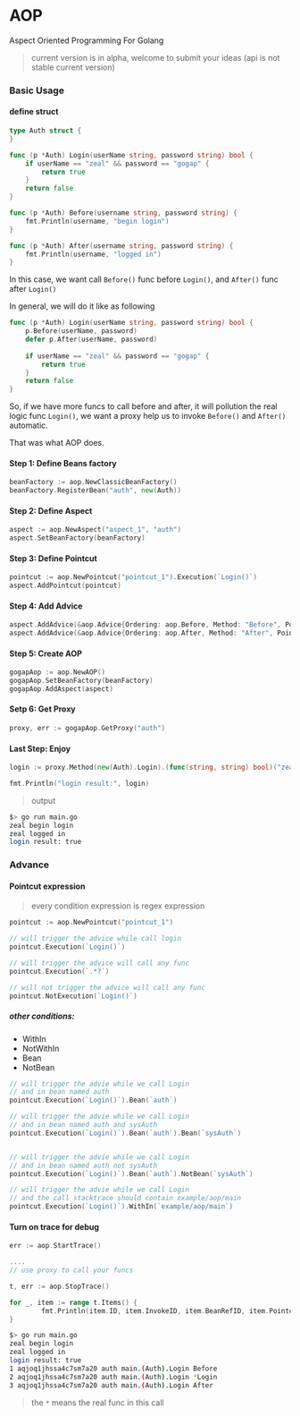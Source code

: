 AOP
===
Aspect Oriented Programming For Golang

> current version is in alpha, welcome to submit your ideas (api is not stable current version)


### Basic Usage

#### define struct

```go
type Auth struct {
}

func (p *Auth) Login(userName string, password string) bool {
	if userName == "zeal" && password == "gogap" {
		return true
	}
	return false
}

func (p *Auth) Before(username string, password string) {
	fmt.Println(username, "begin login")
}

func (p *Auth) After(username string, password string) {
	fmt.Println(username, "logged in")
}
```

In this case, we want call `Before()` func before `Login()`, and `After()` func after `Login()`

In general, we will do it like as following

```go
func (p *Auth) Login(userName string, password string) bool {
	p.Before(userName, password)
	defer p.After(userName, password)
	
	if userName == "zeal" && password == "gogap" {
		return true
	}
	return false
}
```

So, if we have more funcs to call before and after, it will pollution the real logic func `Login()`, we want a proxy help us to invoke `Before()` and `After()` automatic.

That was what AOP does.
 
#### Step 1: Define Beans factory

```go
beanFactory := aop.NewClassicBeanFactory()
beanFactory.RegisterBean("auth", new(Auth))
```
 
#### Step 2: Define Aspect

```go
aspect := aop.NewAspect("aspect_1", "auth")
aspect.SetBeanFactory(beanFactory)
``` 

#### Step 3: Define Pointcut

```go
pointcut := aop.NewPointcut("pointcut_1").Execution(`Login()`)
aspect.AddPointcut(pointcut)
``` 

#### Step 4: Add Advice

```go
aspect.AddAdvice(&aop.Advice{Ordering: aop.Before, Method: "Before", PointcutRefID: "pointcut_1"})
aspect.AddAdvice(&aop.Advice{Ordering: aop.After, Method: "After", PointcutRefID: "pointcut_1"})
```

#### Step 5: Create AOP

```go
gogapAop := aop.NewAOP()
gogapAop.SetBeanFactory(beanFactory)
gogapAop.AddAspect(aspect)
```

#### Setp 6: Get Proxy

```go
proxy, err := gogapAop.GetProxy("auth")
```

#### Last Step: Enjoy

```go
login := proxy.Method(new(Auth).Login).(func(string, string) bool)("zeal", "gogap")

fmt.Println("login result:", login)
```
> output

```bash
$> go run main.go
zeal begin login
zeal logged in
login result: true
```

### Advance

#### Pointcut expression

> every condition expression is regex expression

```go
pointcut := aop.NewPointcut("pointcut_1")

// will trigger the advice while call login
pointcut.Execution(`Login()`)

// will trigger the advice will call any func
pointcut.Execution(`.*?`)

// will not trigger the advice will call any func
pointcut.NotExecution(`Login()`)
```

##### other conditions:
- WithIn
- NotWithIn
- Bean
- NotBean

```go
// will trigger the advie while we call Login 
// and in bean named auth
pointcut.Execution(`Login()`).Bean(`auth`)

// will trigger the advie while we call Login 
// and in bean named auth and sysAuth
pointcut.Execution(`Login()`).Bean(`auth`).Bean(`sysAuth`)


// will trigger the advie while we call Login 
// and in bean named auth not sysAuth
pointcut.Execution(`Login()`).Bean(`auth`).NotBean(`sysAuth`)

// will trigger the advie while we call Login 
// and the call stacktrace should contain example/aop/main
pointcut.Execution(`Login()`).WithIn(`example/aop/main`)

```

#### Turn on trace for debug

```go
err := aop.StartTrace()

....
// use proxy to call your funcs

t, err := aop.StopTrace()

for _, item := range t.Items() {
		fmt.Println(item.ID, item.InvokeID, item.BeanRefID, item.Pointcut, item.Method)
}
```

```bash
$> go run main.go
zeal begin login
zeal logged in
login result: true
1 aqjoq1jhssa4c7sm7a20 auth main.(Auth).Login Before
2 aqjoq1jhssa4c7sm7a20 auth main.(Auth).Login *Login
3 aqjoq1jhssa4c7sm7a20 auth main.(Auth).Login After
```
> the `*` means the real func in this call